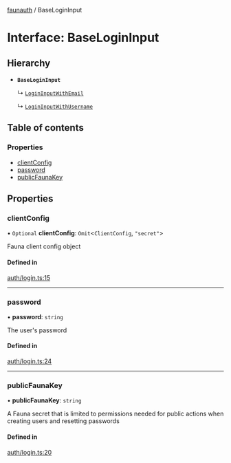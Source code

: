 [faunauth](../index.md) / BaseLoginInput

# Interface: BaseLoginInput

## Hierarchy

- **`BaseLoginInput`**

  ↳ [`LoginInputWithEmail`](LoginInputWithEmail.md)

  ↳ [`LoginInputWithUsername`](LoginInputWithUsername.md)

## Table of contents

### Properties

- [clientConfig](BaseLoginInput.md#clientconfig)
- [password](BaseLoginInput.md#password)
- [publicFaunaKey](BaseLoginInput.md#publicfaunakey)

## Properties

### clientConfig

• `Optional` **clientConfig**: `Omit`<`ClientConfig`, ``"secret"``\>

Fauna client config object

#### Defined in

[auth/login.ts:15](https://github.com/alexnitta/faunauth/blob/8cbba2b/src/auth/login.ts#L15)

___

### password

• **password**: `string`

The user's password

#### Defined in

[auth/login.ts:24](https://github.com/alexnitta/faunauth/blob/8cbba2b/src/auth/login.ts#L24)

___

### publicFaunaKey

• **publicFaunaKey**: `string`

A Fauna secret that is limited to permissions needed for public actions when creating users
and resetting passwords

#### Defined in

[auth/login.ts:20](https://github.com/alexnitta/faunauth/blob/8cbba2b/src/auth/login.ts#L20)
